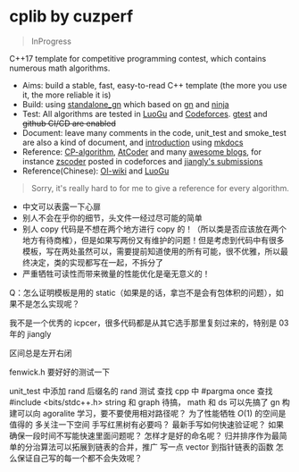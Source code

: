 # cplib by cuzperf

> InProgress

C++17 template for competitive programming contest, which contains numerous math algorithms.

- Aims: build a stable, fast, easy-to-read C++ template (the more you use it, the more reliable it is)
- Build: using [standalone_gn](https://agora-adc-artifacts.oss-accelerate.aliyuncs.com/standalone_gn_latest.zip) which based on [gn](https://gn.googlesource.com/gn/) and [ninja](https://ninja-build.org/)
- Test: All algorithms are tested in [LuoGu](https://www.luogu.com.cn/) and [Codeforces](https://codeforces.com/). [gtest](https://github.com/google/googletest) and ~~github CI/CD are enabled~~
- Document: leave many comments in the code, unit_test and smoke_test are also a kind of document, and [introduction](https://cuzperf.github.io/cplib) using [mkdocs](https://www.mkdocs.org/)
- Reference: [CP-algorithm](https://cp-algorithms.com/), [AtCoder](https://github.com/atcoder/ac-library) and many [awesome blogs](https://codeforces.com/catalog), for instance [zscoder](https://codeforces.com/profile/zscoder) posted in codeforces and [jiangly's submissions](https://codeforces.com/submissions/jiangly)
- Reference(Chinese): [OI-wiki](https://oi-wiki.org/) and [LuoGu](https://www.luogu.com.cn/)

> Sorry, it's really hard to for me to give a reference for every algorithm.


- 中文可以表露一下心扉
- 别人不会在乎你的细节，头文件一经过尽可能的简单
- 别人 copy 代码是不想在两个地方进行 copy 的！（所以类是否应该放在两个地方有待商榷），但是如果写两份又有维护的问题！但是考虑到代码中有很多模板，写在两处虽然可以，需要提前知道使用的所有可能，很不优雅，所以最终决定，类的实现都写在一起，不拆分了
- 严重牺牲可读性而带来微量的性能优化是毫无意义的！

Q：怎么证明模板是用的 static（如果是的话，拿岂不是会有包体积的问题），如果不是怎么实现呢？

我不是一个优秀的 icpcer，很多代码都是从其它选手那里复刻过来的，特别是 03年的 jiangly

区间总是左开右闭


fenwick.h 要好好的测试一下


unit_test 中添加 rand 后缀名的 rand 测试
查找 cpp 中 #pargma once
查找 #include <bits/stdc++.h>
string 和 graph 待搞， math 和 ds 可以先搞了
gn 构建可以向 agoralite 学习，要不要使用相对路径呢？
为了性能牺牲 $O(1)$ 的空间是值得的
多关注一下空间
手写红黑树有必要吗？
最新手写如何快速验证呢？
如果确保一段时间不写能快速里面问题呢？
怎样才是好的命名呢？
归并排序作为最简单的分治算法可以拓展到链表的合并，推广
写一点 vector 到指针链表的函数
怎么保证自己写的每一个都不会失效呢？

